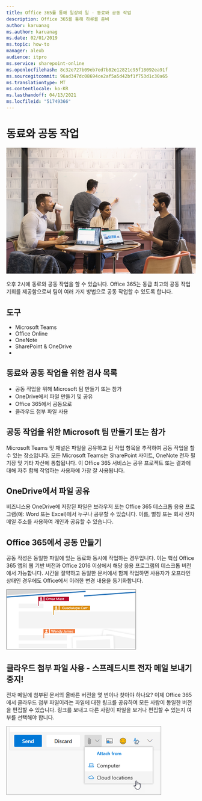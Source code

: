 ```yaml
---
title: Office 365를 통해 일상의 일 - 동료와 공동 작업
description: Office 365를 통해 하루를 준비
author: karuanag
ms.author: karuanag
ms.date: 02/01/2019
ms.topic: how-to
manager: alexb
audience: itpro
ms.service: sharepoint-online
ms.openlocfilehash: 8c32e727b09eb7ed7b82e12821c95f18092ea91f
ms.sourcegitcommit: 96ad347dc08694ce2af5a5d42bf1f753d1c30a65
ms.translationtype: MT
ms.contentlocale: ko-KR
ms.lasthandoff: 04/13/2021
ms.locfileid: "51749366"
---
```

# <a name="collaborating-with-colleagues"></a>동료와 공동 작업

![통근 시각적 개체](media/ditl_collab.png)

오후 2시에 동료와 공동 작업을 할 수 있습니다. Office 365는 동급 최고의 공동 작업 기회를 제공함으로써 팀이 여러 가지 방법으로 공동 작업할 수 있도록 합니다. 

## <a name="tools"></a>도구
- Microsoft Teams
- Office Online
- OneNote
- SharePoint & OneDrive
- 
## <a name="checklist-for-collaborating-with-colleagues"></a>동료와 공동 작업을 위한 검사 목록
- 공동 작업을 위해 Microsoft 팀 만들기 또는 참가
- OneDrive에서 파일 만들기 및 공유 
- Office 365에서 공동으로 
- 클라우드 첨부 파일 사용

## <a name="create-or-join-a-microsoft-team-for-collaboration"></a>공동 작업을 위한 Microsoft 팀 만들기 또는 참가

Microsoft Teams 및 채널은 파일을 공유하고 팀 작업 항목을 추적하여 공동 작업을 할 수 있는 장소입니다. 모든 Microsoft Teams는 SharePoint 사이트, OneNote 전자 필기장 및 기타 자산에 통합됩니다. 이 Office 365 서비스는 공유 프로젝트 또는 결과에 대해 자주 함께 작업하는 사용자에 가장 잘 사용됩니다. 

## <a name="share-files-from-your-onedrive"></a>OneDrive에서 파일 공유
비즈니스용 OneDrive에 저장된 파일은 브라우저 또는 Office 365 데스크톱 응용 프로그램(예: Word 또는 Excel)에서 누구나 공유할 수 있습니다. 이름, 별칭 또는 회사 전자 메일 주소를 사용하여 개인과 공유할 수 있습니다. 

## <a name="co-create-in-office-365"></a>Office 365에서 공동 만들기
공동 작성은 동일한 파일에 있는 동료와 동시에 작업하는 경우입니다. 이는 핵심 Office 365 앱의 웹 기반 버전과 Office 2016 이상에서 해당 응용 프로그램의 데스크톱 버전에서 가능합니다.  시간을 절약하고 동일한 문서에서 함께 작업하면 사용자가 오프라인 상태인 경우에도 Office에서 이러한 변경 내용을 동기화합니다. 

![Word의 공동 작성자](media/ditl_coauth.png)

## <a name="use-cloud-attachments---stop-emailing-that-spreadsheet"></a>클라우드 첨부 파일 사용 - 스프레드시트 전자 메일 보내기 중지!
전자 메일에 첨부된 문서의 올바른 버전을 몇 번이나 찾아야 하나요? 이제 Office 365에서 클라우드 첨부 파일이라는 파일에 대한 링크를 공유하여 모든 사람이 동일한 버전을 편집할 수 있습니다.  링크를 보내고 다른 사람이 파일을 보거나 편집할 수 있는지 여부를 선택해야 합니다. 

![클라우드 첨부 파일](media/ditl_cloudattach.png)

